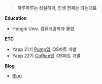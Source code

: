 > **하루하루는 성실하게, 인생 전체는 되는대로**

**Education**
- Hongik Univ. 컴퓨터공학과 졸업

**ETC**
- Yapp 21기 [Pump앱](https://github.com/YAPP-Github/21st-ALL-Rounder-Team-1-iOS) iOS파트 개발
- Yapp 22기 [Coffice앱](https://github.com/YAPP-Github/Coffice-iOS) iOS파트 개발

**Blog**
- [Blog](https://neph3779.github.io/)
